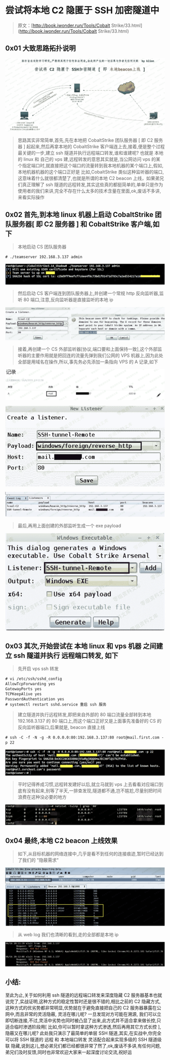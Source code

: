 # 尝试将本地 C2 隐匿于 SSH 加密隧道中

> 原文：[http://book.iwonder.run/Tools/Cobalt Strike/33.html](http://book.iwonder.run/Tools/Cobalt Strike/33.html)

## 0x01 大致思路拓扑说明

![image](img/0bc3a2dc1f53d9f050f9a9945ae6d45e.png)

> 思路其实非常简单,首先,先在本地把 CobaltStrike 团队服务器 [ 即 C2 服务器 ] 起起来,然后再拿本地的 CobaltStrike 客户端连上去,接着,便是整个过程最关键的一步,建立 ssh 隧道并执行远程端口转发,谁和谁建呢? 也就是 本地的 linux 和 自己的 vps 建,远程转发的意思其实就是,当公网访问 vps 的某个指定端口时,就直接把这个端口的流量转到我本地机器的某个端口上,假如,本地机器机器的这个端口正好是 比如,CobaltStrike 类似这种监听器的端口,这意味着什么就很都清楚了,也就是所谓的本地 C2 beacon 上线，如果弟兄们真正理解了 ssh 隧道的远程转发,其实这些真的都挺简单的,单单只是作为使用者的我们来讲,完全不存在什么太多的技术含量在里面,ok,废话不多讲,来看实际操作

## 0x02 首先,到本地 linux 机器上启动 CobaltStrike 团队服务器[ 即 C2 服务器 ] 和 CobaltStrike 客户端,如下

> 本地启动 CS 团队服务器

```
# ./teamserver 192.168.3.137 admin 
```

![image](img/02901cdaa4a1debcf50a7c589cc10bfa.png)

> 然后启动 CS 客户端连到团队服务器上,并创建一个常规 http 反向监听器,监听 80 端口,注意,反向监听器是直接监听的本地 ip

![image](img/0a8abe58ecaa6a367855b43395c4c6c5.png)

> 接着,再创建一个 CS 外部监听器[协议,端口要和上面保持一致],这个外部监听器的主要作用就是把回连的流量先弹到我们公网的 VPS 机器上,因为此处全部是用域名在操作,所以,事先务必先添加一条指向 VPS 的 A 记录,如下

![image](img/598ab23028e4c606a3d899629fa8a95a.png)

![image](img/a8efaeb076a1ad8b6dd0f0368cf58aed.png)

![image](img/e185f2f5f89e23f127ae4b67c3e3d93e.png)

> 最后,再用上面创建的外部监听生成一个 exe payload

![image](img/bd071a064df3c8ed61c803bf8bfcf5b4.png)

## 0x03 其次,开始尝试在 本地 linux 和 vps 机器 之间建立 ssh 隧道并执行 远程端口转发, 如下

> 先开启 vps ssh 转发

```
# vi /etc/ssh/sshd_config
AllowTcpForwarding yes
GatewayPorts yes
TCPKeepAlive yes
PasswordAuthentication yes
# systemctl restart sshd.service 重启 ssh 服务 
```

> 建立隧道并执行远程转发,即把来自外部的 80 端口流量全部转到本地 192.168.3.137 的 80 端口上,而这个端口正好又是上面事先准备好的 CS 的反向监听器端口,后果就是, beacon 直接上线

```
# ssh -C -f -N -g -R 0.0.0.0:80:192.168.3.137:80 root@mail.first.com -p 22 
```

![image](img/64bd1a8d0f9666b829f69b65b7511184.png)

> 平时记得养成习惯,远程转发建好以后,就立马就到 vps 上去看看对应端口到底有没有起来,别等了半天,一排查发现,隧道都不通,岂不尴尬,尽量别把时间浪费在这种没必要的地方

![image](img/c25545e4ff06b7b20ba84a7db1eb3c6c.png)

## 0x04 最终,本地 C2 beacon 上线效果

> 如下,从目标机器的网络连接中,几乎是看不到任何的连接痕迹,暂时已经达到了我们的 "隐蔽需求"

![image](img/1e28fac826556a57bbb3055a15e2530e.png)

> 从 web log 我们也清晰的看到,走的全部都是本地 ip

![image](img/1eac564b98da5b201b561143cc270d63.png)

## 小结:

至此为止,关于如何利用 ssh 隧道的远程端口转发来深度隐藏 C2 服务器基本也就说完了,实战证明,这种方式的稳定性暂时还是很不错的,相比之前的 C2 隐藏方式,这种方式的优劣势都非常明显,优势就在于避免直接把自己的 C2 服务器暴露在公网中,而且非常的灵活隐蔽, 灵活在哪儿呢? 一旦发现对方可能在溯源, 我们可以立即切断连接,不过,灵活中劣势也同时被凸显了出来,此方式并不适合拿来做长控,只适合临时渗透阶段用[ 比如,你可以暂时拿这种方式渗透,然后再用其它方式长控 ],隐蔽又在哪儿呢? 此处我只演示了最简单的单层 SSH 隧道,其实,在实战中,你完全可以将 SSH 隧道的 远程 和 本地端口转发 灵活配合起来实现多级的 SSH 隧道级联 隐藏,说到这儿,想必弟兄们都已经都很非常了然了,ok,废话不多讲,有任何问题,弟兄们及时反馈,同时也非常欢迎大家来一起深度讨论交流,祝好运

